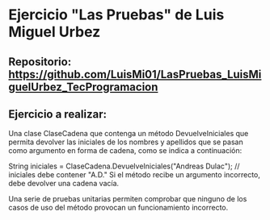 # Ejercicio "Las Pruebas" de Luis Miguel Urbez

## Repositorio: https://github.com/LuisMi01/LasPruebas_LuisMiguelUrbez_TecProgramacion

## Ejercicio a realizar:

Una clase ClaseCadena que contenga un método DevuelveIniciales que permita devolver las iniciales de los nombres y apellidos que se pasan como argumento en forma de cadena, como se indica a continuación:

String iniciales = ClaseCadena.DevuelveIniciales("Andreas Dulac"); 
// iniciales debe contener "A.D." 
Si el método recibe un argumento incorrecto, debe devolver una cadena vacía.

Una serie de pruebas unitarias permiten comprobar que ninguno de los casos de uso del método provocan un funcionamiento incorrecto.

